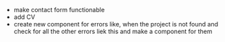 - make contact form functionable
- add CV
- create new component for errors like, when the project is not found and check for all the other errors liek this and make a component for them
